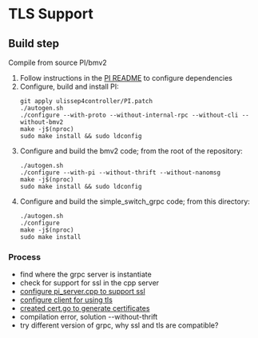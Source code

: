 # TLS Support

## Build step

Compile from source PI/bmv2

1.  Follow instructions in the [PI README](https://github.com/p4lang/PI#dependencies) to configure dependencies
1.  Configure, build and install PI:
    ```
    git apply ulissep4controller/PI.patch
    ./autogen.sh
    ./configure --with-proto --without-internal-rpc --without-cli --without-bmv2
    make -j$(nproc)
    sudo make install && sudo ldconfig
    ```
1.  Configure and build the bmv2 code; from the root of the repository:
    ```
    ./autogen.sh
    ./configure --with-pi --without-thrift --without-nanomsg
    make -j$(nproc)
    sudo make install && sudo ldconfig
    ```
1.  Configure and build the simple_switch_grpc code; from this directory:
    ```
    ./autogen.sh
    ./configure
    make -j$(nproc)
    sudo make install
    ```

### Process

- find where the grpc server is instantiate
- check for support for ssl in the cpp server
- [configure pi_server.cpp to support ssl](https://github.com/alsadiamir/ulissep4controller/blob/main/PI.patch)
- [configure client for using tls](https://github.com/alsadiamir/ulissep4controller/commit/5e9b422e85be565971019b4c34b6c20b0c95c4b5)
- [created cert.go to generate certificates](https://github.com/alsadiamir/ulissep4controller/blob/main/cert/cert.go)
- compilation error, solution --without-thrift
- try different version of grpc, why ssl and tls are compatible?
